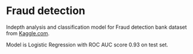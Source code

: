 # Fraud detection

Indepth analysis and classification model for Fraud detection bank dataset from [Kaggle.com](https://www.kaggle.com/datasets/volodymyrgavrysh/fraud-detection-bank-dataset-20k-records-binary).

Model is Logistic Regression with ROC AUC score 0.93 on test set. 
